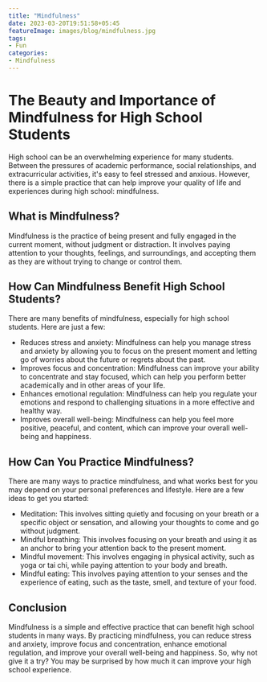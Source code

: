 ```yaml
---
title: "Mindfulness"
date: 2023-03-20T19:51:58+05:45
featureImage: images/blog/mindfulness.jpg
tags:
- Fun
categories:
- Mindfulness
---
```


# The Beauty and Importance of Mindfulness for High School Students

High school can be an overwhelming experience for many students. Between the pressures of academic performance, social relationships, and extracurricular activities, it's easy to feel stressed and anxious. However, there is a simple practice that can help improve your quality of life and experiences during high school: mindfulness.

## What is Mindfulness?

Mindfulness is the practice of being present and fully engaged in the current moment, without judgment or distraction. It involves paying attention to your thoughts, feelings, and surroundings, and accepting them as they are without trying to change or control them.

## How Can Mindfulness Benefit High School Students?

There are many benefits of mindfulness, especially for high school students. Here are just a few:

- Reduces stress and anxiety: Mindfulness can help you manage stress and anxiety by allowing you to focus on the present moment and letting go of worries about the future or regrets about the past.
- Improves focus and concentration: Mindfulness can improve your ability to concentrate and stay focused, which can help you perform better academically and in other areas of your life.
- Enhances emotional regulation: Mindfulness can help you regulate your emotions and respond to challenging situations in a more effective and healthy way.
- Improves overall well-being: Mindfulness can help you feel more positive, peaceful, and content, which can improve your overall well-being and happiness.

## How Can You Practice Mindfulness?

There are many ways to practice mindfulness, and what works best for you may depend on your personal preferences and lifestyle. Here are a few ideas to get you started:

- Meditation: This involves sitting quietly and focusing on your breath or a specific object or sensation, and allowing your thoughts to come and go without judgment.
- Mindful breathing: This involves focusing on your breath and using it as an anchor to bring your attention back to the present moment.
- Mindful movement: This involves engaging in physical activity, such as yoga or tai chi, while paying attention to your body and breath.
- Mindful eating: This involves paying attention to your senses and the experience of eating, such as the taste, smell, and texture of your food.

## Conclusion

Mindfulness is a simple and effective practice that can benefit high school students in many ways. By practicing mindfulness, you can reduce stress and anxiety, improve focus and concentration, enhance emotional regulation, and improve your overall well-being and happiness. So, why not give it a try? You may be surprised by how much it can improve your high school experience.
